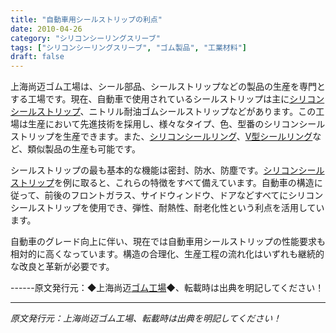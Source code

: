 ```yaml
---
title: "自動車用シールストリップの利点"
date: 2010-04-26
category: "シリコンシーリングスリーブ"
tags: ["シリコンシーリングスリーブ", "ゴム製品", "工業材料"]
draft: false
---
```


上海尚迈ゴム工場は、シール部品、シールストリップなどの製品の生産を専門とする工場です。現在、自動車で使用されているシールストリップは主に[シリコンシールストリップ](http://www.smpolymer.com/guijiaomifengtiao/)、ニトリル耐油ゴムシールストリップなどがあります。この工場は生産において先進技術を採用し、様々なタイプ、色、型番のシリコンシールストリップを生産できます。また、[シリコンシールリング](http://www.smpolymer.com/)、[V型シールリング](http://www.smpolymer.com/)など、類似製品の生産も可能です。

シールストリップの最も基本的な機能は密封、防水、防塵です。[シリコンシールストリップ](http://www.smpolymer.com/guijiaomifengtiao/)を例に取ると、これらの特徴をすべて備えています。自動車の構造に従って、前後のフロントガラス、サイドウィンドウ、ドアなどすべてにシリコンシールストリップを使用でき、弾性、耐熱性、耐老化性という利点を活用しています。

自動車のグレード向上に伴い、現在では自動車用シールストリップの性能要求も相対的に高くなっています。構造の合理化、生産工程の流れ化はいずれも継続的な改良と革新が必要です。

------原文発行元：◆上海尚迈[ゴム工場](http://www.smpolymer.com/)◆、転載時は出典を明記してください！

---

*原文発行元：上海尚迈ゴム工場、転載時は出典を明記してください！*